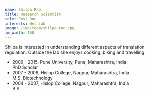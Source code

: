 ```yaml
---
name: Shilpa Rao
title: Research Scientist
role: Post Doc
interests: Wet Lab
image: /img/team/shilpa-rao.jpg
im_width: 160
---
```

Shilpa is interested in understanding different aspects of translation regulation.
Outside the lab she enjoys cooking, biking and travelling.
* 2009 - 2015, Pune University, Pune, Maharashtra, India  
PhD Scholar
* 2007 - 2009, Hislop College, Nagpur, Maharashtra, India      
M.S. Biotechnology
* 2004 - 2007, Hislop College, Nagpur, Maharashtra, India   
B.S.
